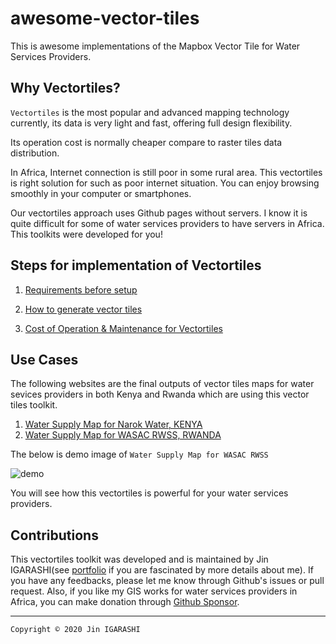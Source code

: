 # awesome-vector-tiles
This is awesome implementations of the Mapbox Vector Tile for Water Services Providers.

## Why Vectortiles?

`Vectortiles` is the most popular and advanced mapping technology currently, its data is very light and fast, offering full design flexibility. 

Its operation cost is normally cheaper compare to raster tiles data distribution.

In Africa, Internet connection is still poor in some rural area. This vectortiles is right solution for such as poor internet situation. You can enjoy browsing smoothly in your computer or smartphones.

Our vectortiles approach uses Github pages without servers. I know it is quite difficult for some of water services providers to have servers in Africa. This toolkits were developed for you!

## Steps for implementation of Vectortiles

1. [Requirements before setup](./contents/requirements.md)

2. [How to generate vector tiles](./contents/how-to-generate-vectortiles.md)

3. [Cost of Operation & Maintenance for Vectortiles](./contents/costs.md)

## Use Cases

The following websites are the final outputs of vector tiles maps for water sevices providers in both Kenya and Rwanda which are using this vector tiles toolkit.

1. [Water Supply Map for Narok Water, KENYA](https://narok.water-gis.com)
2. [Water Supply Map for WASAC RWSS, RWANDA](https://narok.water-gis.com)

The below is demo image of `Water Supply Map for WASAC RWSS`

![demo](./images/demo_wasac.gif)

You will see how this vectortiles is powerful for your water services providers.

## Contributions

This vectortiles toolkit was developed and is maintained by Jin IGARASHI(see [portfolio](https://water-gis.com) if you are fascinated by more details about me). If you have any feedbacks, please let me know through Github's issues or pull request. Also, if you like my GIS works for water services providers in Africa, you can make donation through [Github Sponsor](https://github.com/sponsors/JinIgarashi).

---
`Copyright © 2020 Jin IGARASHI`
